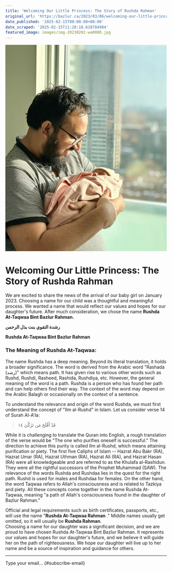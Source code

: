 ```yaml
---
title: 'Welcoming Our Little Princess: The Story of Rushda Rahman'
original_url: 'https://bazlur.ca/2023/03/06/welcoming-our-little-princess-the-story-of-rushda-rahman/'
date_published: '2025-02-15T00:00:00+00:00'
date_scraped: '2025-02-15T11:28:18.618784984'
featured_image: images/img-20230202-wa0000.jpg
---
```


![](images/img-20230202-wa0000.jpg)

Welcoming Our Little Princess: The Story of Rushda Rahman
=========================================================

We are excited to share the news of the arrival of our baby girl on January 2023. Choosing a name for our child was a thoughtful and meaningful process. We wanted a name that would reflect our values and hopes for our daughter's future. After much consideration, we chose the name **Rushda At-Taqwaa Bint Bazlur Rahman.**

**رشدة التقوي بنت بذل الرحمن**

**Rushda At-Taqwaa Bint Bazlur Rahman**

### The Meaning of Rushda At-Taqwaa:

The name Rushda has a deep meaning. Beyond its literal translation, it holds a broader significance. The word is derived from the Arabic word "Rashada (رشد)" which means path. It has given rise to various other words such as Rushd, Rushdi, Rasheed, Rashida, Rushdiya, etc. However, the general meaning of the word is a path. Rushda is a person who has found her path and can help others find their way. The context of the word may depend on the Arabic Balagh or occasionally on the context of a sentence.

To understand the relevance and origin of the word Rushda, we must first understand the concept of "Ilm al-Rushd" in Islam. Let us consider verse 14 of Surah Al-A'la:
> قَدْ أَفْلَحَ مَن تَزَكَّىٰ ١٤

While it is challenging to translate the Quran into English, a rough translation of the verse would be "The one who purifies oneself is successful." The direction to achieve this purity is called Ilm al-Rushd, which means attaining purification or piety. The first five Caliphs of Islam -- Hazrat Abu Bakr (RA), Hazrat Umar (RA), Hazrat Uthman (RA), Hazrat Ali (RA), and Hazrat Hasan (RA) were all knowledgeable and are referred to as the Khulafa al-Rashidun. They were all the rightful successors of the Prophet Muhammad (SAW). The relevance of the words Rushda and Rushdaa lies in the quest for the right path. Rushd is used for males and Rushdaa for females. On the other hand, the word Taqwaa refers to Allah's consciousness and is related to Tazkiya and piety. All these concepts come together in the name Rushda At-Taqwaa, meaning "a path of Allah's consciousness found in the daughter of Bazlur Rahman."

Official and legal requirements such as birth certificates, passports, etc., will use the name "**Rushda At-Taqwaa Rahman** ." Middle names usually get omitted, so it will usually be **Rushda Rahman**.  
Choosing a name for our daughter was a significant decision, and we are proud to have chosen Rushda At-Taqwaa Bint Bazlur Rahman. It represents our values and hopes for our daughter's future, and we believe it will guide her on the path of righteousness. We hope our daughter will live up to her name and be a source of inspiration and guidance for others.

*** ** * ** ***

Type your email... {#subscribe-email}
